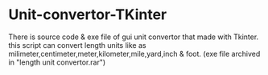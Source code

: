 # Unit-convertor-TKinter
There is source code & exe file of gui unit convertor that made with Tkinter.
this script can convert length units like as milimeter,centimeter,meter,kilometer,mile,yard,inch & foot.
(exe file archived in "length unit convertor.rar")
